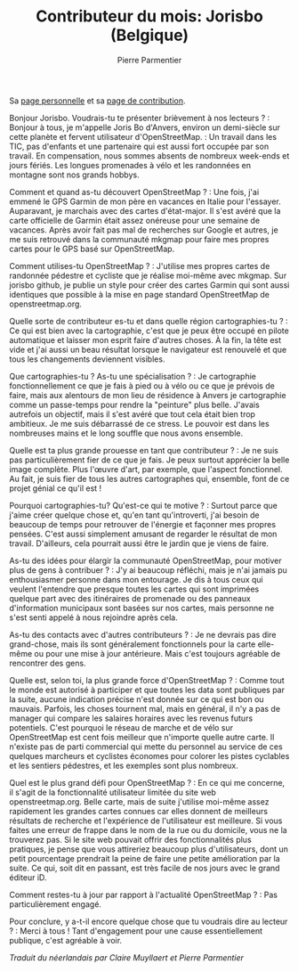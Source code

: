 ﻿---
title: "Contributeur du mois: Jorisbo (Belgique)"
categories: ["motm"]
author: Pierre Parmentier
---

Sa [page personnelle](https://www.openstreetmap.org/user/Jorisbo) et sa [page de contribution](https://hdyc.neis-one.org/?Jorisbo).

Bonjour Jorisbo. Voudrais-tu te présenter brièvement à nos lecteurs ?
: Bonjour à tous, je m'appelle Joris Bo d'Anvers, environ un demi-siècle sur cette planète et fervent utilisateur d'OpenStreetMap.
: Un travail dans les TIC, pas d'enfants et une partenaire qui est aussi fort occupée par son travail. En compensation, nous sommes absents de nombreux week-ends et jours fériés. Les longues promenades à vélo et les randonnées en montagne sont nos grands hobbys.

<!--more-->

Comment et quand as-tu découvert OpenStreetMap ?
: Une fois, j'ai emmené le GPS Garmin de mon père en vacances en Italie pour l'essayer. Auparavant, je marchais avec des cartes d'état-major. Il s'est avéré que la carte officielle de Garmin était assez onéreuse pour une semaine de vacances. Après avoir fait pas mal de recherches sur Google et autres, je me suis retrouvé dans la communauté mkgmap pour faire mes propres cartes pour le GPS basé sur OpenStreetMap.

Comment utilises-tu OpenStreetMap ?
: J'utilise mes propres cartes de randonnée pédestre et cycliste que je réalise moi-même avec mkgmap. Sur jorisbo github, je publie un style pour créer des cartes Garmin qui sont aussi identiques que possible à la mise en page standard OpenStreetMap de openstreetmap.org.

Quelle sorte de contributeur es-tu et dans quelle région cartographies-tu ?
: Ce qui est bien avec la cartographie, c'est que je peux être occupé en pilote automatique et laisser mon esprit faire d'autres choses. À la fin, la tête est vide et j'ai aussi un beau résultat lorsque le navigateur est renouvelé et que tous les changements deviennent visibles.

Que cartographies-tu ? As-tu une spécialisation ?
: Je cartographie fonctionnellement ce que je fais à pied ou à vélo ou ce que je prévois de faire, mais aux alentours de mon lieu de résidence à Anvers je cartographie comme un passe-temps pour rendre la "peinture" plus belle. J'avais autrefois un objectif, mais il s'est avéré que tout cela était bien trop ambitieux. Je me suis débarrassé de ce stress. Le pouvoir est dans les nombreuses mains et le long souffle que nous avons ensemble.

Quelle est ta plus grande prouesse en tant que contributeur ?
: Je ne suis pas particulièrement fier de ce que je fais. Je peux surtout apprécier la belle image complète. Plus l'œuvre d'art, par exemple, que l'aspect fonctionnel. Au fait, je suis fier de tous les autres cartographes qui, ensemble, font de ce projet génial ce qu'il est !

Pourquoi cartographies-tu? Qu'est-ce qui te motive ?
: Surtout parce que j'aime créer quelque chose et, qu'en tant qu'introverti, j'ai besoin de beaucoup de temps pour retrouver de l'énergie et façonner mes propres pensées. C'est aussi simplement amusant de regarder le résultat de mon travail. D'ailleurs, cela pourrait aussi être le jardin que je viens de faire.

As-tu des idées pour élargir la communauté OpenStreetMap, pour motiver plus de gens à contribuer ?
: J'y ai beaucoup réfléchi, mais je n'ai jamais pu enthousiasmer personne dans mon entourage. Je dis à tous ceux qui veulent l'entendre que presque toutes les cartes qui sont imprimées quelque part avec des itinéraires de promenade ou des panneaux d'information municipaux sont basées sur nos cartes, mais personne ne s'est senti appelé à nous rejoindre après cela.

As-tu des contacts avec d'autres contributeurs ?
: Je ne devrais pas dire grand-chose, mais ils sont généralement fonctionnels pour la carte elle-même ou pour une mise à jour antérieure. Mais c'est toujours agréable de rencontrer des gens.

Quelle est, selon toi, la plus grande force d'OpenStreetMap ?
: Comme tout le monde est autorisé à participer et que toutes les data sont publiques par la suite, aucune indication précise n'est donnée sur ce qui est bon ou mauvais. Parfois, les choses tournent mal, mais en général, il n'y a pas de manager qui compare les salaires horaires avec les revenus futurs potentiels. C'est pourquoi le réseau de marche et de vélo sur OpenStreetMap est cent fois meilleur que n'importe quelle autre carte. Il n'existe pas de parti commercial qui mette du personnel au service de ces quelques marcheurs et cyclistes économes pour colorer les pistes cyclables et les sentiers pédestres, et les exemples sont plus nombreux.

Quel est le plus grand défi pour OpenStreetMap ?
: En ce qui me concerne, il s'agit de la fonctionnalité utilisateur limitée du site web openstreetmap.org. Belle carte, mais de suite j'utilise moi-même assez rapidement les grandes cartes connues car elles donnent de meilleurs résultats de recherche et l'expérience de l'utilisateur est meilleure. Si vous faites une erreur de frappe dans le nom de la rue ou du domicile, vous ne la trouverez pas. Si le site web pouvait offrir des fonctionnalités plus pratiques, je pense que vous attireriez beaucoup plus d'utilisateurs, dont un petit pourcentage prendrait la peine de faire une petite amélioration par la suite. Ce qui, soit dit en passant, est très facile de nos jours avec le grand éditeur iD.

Comment restes-tu à jour par rapport à l'actualité OpenStreetMap ?
: Pas particulièrement engagé.

Pour conclure, y a-t-il encore quelque chose que tu voudrais dire au lecteur ?
: Merci à tous ! Tant d'engagement pour une cause essentiellement publique, c'est agréable à voir.

*Traduit du néerlandais par Claire Muyllaert et Pierre Parmentier*
